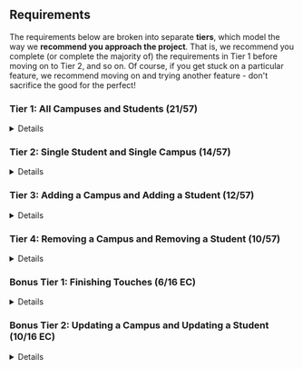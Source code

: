 ## Requirements

The requirements below are broken into separate **tiers**, which model the way we **recommend you approach the project**. That is, we recommend you complete (or complete the majority of) the requirements in Tier 1 before moving on to Tier 2, and so on. Of course, if you get stuck on a particular feature, we recommend moving on and trying another feature - don't sacrifice the good for the perfect!

### Tier 1: All Campuses and Students (21/57)

<details>

#### Backend

- [ x] Write a `campuses` model with the following information:
  - [ x] name - not empty or null
  - [ x] imageUrl - with a default value
  - [ x] address - not empty or null
  - [ x] description - extremely large text
- [ x] Write a `students` model with the following information:
  - [x ] firstName - not empty or null
  - [ x] lastName - not empty or null
  - [ x] email - not empty or null; must be a valid email
  - [ x] imageUrl - with a default value
  - [ x] gpa - decimal between 0.0 and 4.0
- [ x] Students may be associated with at most one campus. Likewise, campuses may be associated with many students

- [ x] Write a route to serve up all students
- [ x] Write a route to serve up all campuses

#### Frontend
- [x ] Write a campuses sub-reducer to manage campuses in your Redux store
- [ x] Write a students sub-reducer to manage students in your Redux store
- [ x] Write a component to display a list of all campuses (just their names and images)
- [ x] Write a component to display a list of all students (just their names)
- [ x] Display the all-campuses component when the url matches `/campuses`
- [ x] Display the all-students component when the url matches `/students`
- [ x] Add links to the navbar that can be used to navigate to the all-campuses view and the all-students view

Congrats! You have completed your first vertical slice! Make sure to `commit -m "Feature: Get All Campuses and Students"` before moving on (see `RUBRIC.md` - points are awarded/deducted for a proper git workflow)!

</details>

### Tier 2: Single Student and Single Campus (14/57)

<details>

#### Backend

- [ x] Write a route to serve up a single campus (based on its id), _including that campuses' students_
- [ x] Write a route to serve up a single student (based on their id), _including that student's campus_

#### Frontend
- [ x] Write a component to display a single campus with the following information:
  - [x ] The campus's name, image, address and description
  - [ x] A list of the names of all students in that campus (or a helpful message if it doesn't have any students)
- [ x] Display the appropriate campus's info when the url matches `/campuses/:campusId`
- [ x] Clicking on a campus from the all-campuses view should navigate to show that campus in the single-campus view

- [ x] Write a component to display a single student with the following information:
  - [ x] The student's full name, email, image, and gpa
  - [ x] The name of their campus (or a helpful message if they don't have one)
- [ x] Display the appropriate student when the url matches `/students/:studentId`
- [ x] Clicking on a student from the all-students view should navigate to show that student in the single-student view

- [ x] Clicking on the name of a student in the single-campus view should navigate to show that student in the single-student view
- [ x] Clicking on the name of a campus in the single-student view should navigate to show that campus in the single-campus view

Congrats! You have completed your second vertical slice! Make sure to `commit -m "Feature: Get Single Campus and Student"` before moving on (see `RUBRIC.md` - points are awarded/deducted for a proper git workflow)!


</details>

### Tier 3: Adding a Campus and Adding a Student (12/57)

<details>

#### Backend

- [ x] Write a route to add a new campus
- [ x] Write a route to add a new student

#### Frontend

- [ ] Write a component to display a form for adding a new campus that contains inputs for _at least_ the name and address.
- [ ] Display this component EITHER as part of the all-campuses view, or as its own view
- [ ] Submitting the form with a valid name/address should:
  - [ ] Make an AJAX request that causes the new campus to be persisted in the database
  - [ ] Add the new campus to the list of campuses without needing to refresh the page

- [ ] Write a component to display a form for adding a new student that contains inputs for _at least_ first name, last name and email
- [ ] Display this component EITHER as part of the all-students view, or as its own view
- [ ] Submitting the form with a valid first name/last name/email should:
  - [ ] Make an AJAX request that causes the new student to be persisted in the database
  - [ ] Add the new student to the list of students without needing to refresh the page

Congrats! You have completed your third vertical slice! Make sure to `commit -m "Feature: Add Campus and Student"` before moving on (see `RUBRIC.md` - points are awarded/deducted for a proper git workflow)!


</details>

### Tier 4: Removing a Campus and Removing a Student (10/57)

<details>

#### Backend

- [ ] Write a route to remove a campus (based on its id)
- [ ] Write a route to remove a student (based on their id)

#### Frontend

- [ ] In the all-campuses view, include an `X` button next to each campus
- [ ] Clicking the `X` button should:
  - [ ] Make an AJAX request that causes that campus to be removed from database
  - [ ] Remove the campus from the list of campuses without needing to refresh the page

- [ ] In the all-students view, include an `X` button next to each student
- [ ] Clicking the `X` button should:
  - [ ] Make an AJAX request that causes that student to be removed from database
  - [ ] Remove the student from the list of students without needing to refresh the page

Congrats! You have completed your fourth vertical slice! Make sure to `commit -m "Feature: Remove Campus and Student"` before moving on (see `RUBRIC.md` - points are awarded/deducted for a proper git workflow)!


</details>

### Bonus Tier 1: Finishing Touches (6/16 EC)

<details>

- [ ] If a user attempts to add a new student or campus without a required field, a helpful message should be displayed
- [ ] If a user attempts to access a page that doesn't exist (ex. `/cafeteria`), a helpful "not found" message should be displayed
- [ ] If a user attempts to view a student/campus that doesn't exist, a helpful message should be displayed
- [ ] Whenever a component needs to wait for data to load from the server, a "loading" message should be displayed until the data is available
- [ ] Has a working `seed` file, that seeds the db with complete student and campus instances.
- [ ] Overall, the app is spectacularly styled and visually stunning

</details>

### Bonus Tier 2: Updating a Campus and Updating a Student (10/16 EC)

<details>

#### Backend

- [ ] Write a route to update an existing campus
- [ ] Write a route to update an existing student

#### Frontend

- [ ] Write a component to display a form updating _at least_ a campus's name and address
- [ ] Display this component as part of the single-campus view
- Submitting the form with a valid name/address should:
  - [ ] Make an AJAX request that causes that campus to be updated in the database
  - [ ] Update the campus in the current view without needing to refresh the page

- [ ] Write a component to display a form updating _at least_ a student's first and last names, and email
- [ ] Display this component as part of the single-student view
- Submitting the form with a valid name/address should:
  - [ ] Make an AJAX request that causes that student to be updated in the database
  - [ ] Update the student in the current view without needing to refresh the page

</details>
